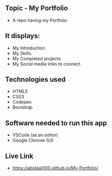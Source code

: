 
## Topic - My Portfolio
- A repo having my Portfolio
 
## It displays:
- My Introduction.
- My Skills.
- My Completed projects.
- My Social media links to connect.
  
## Technologies used
- HTML5
- CSS3
- Codepen
- Bootstrap

## Software needed to run this app
- VSCode (as an editor)
- Google Chrome (UI)

## Live Link
-  https://abidaali100.github.io/My-Portfolio/
